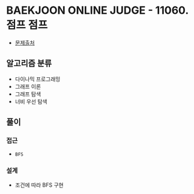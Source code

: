# BAEKJOON ONLINE JUDGE - 11060. 점프 점프

- [문제출처](https://www.acmicpc.net/problem/11060 '11060. 점프 점프')

## 알고리즘 분류

- 다이나믹 프로그래밍
- 그래프 이론
- 그래프 탐색
- 너비 우선 탐색

## 풀이

### 접근

- `BFS`

### 설계

- 조건에 따라 BFS 구현
